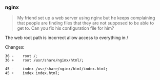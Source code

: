 ### nginx
> My friend set up a web server using nginx but he keeps complaining that people are finding files that they are not supposed to be able to get to. Can you fix his configuration file for him?

The web root path is incorrect allow access to everything in /

Changes:

```
36 -	root /;
36 +	root /usr/share/nginx/html/;

45 -    index /usr/share/nginx/html/index.html;
45 +    index index.html;
```
